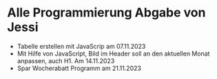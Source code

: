 # Alle Programmierung Abgabe von Jessi
- Tabelle erstellen mit JavaScrip am 07.11.2023
- Mit Hilfe von JavaScript, Bild im Header soll an den aktuellen Monat anpassen, auch H1. Am 14.11.2023
- Spar Wocherabatt Programm am 21.11.2023